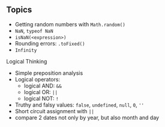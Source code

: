 ## Topics

- Getting random numbers with `Math.random()`
- `NaN`, `typeof NaN`
- `isNaN(<expression>)`
- Rounding errors: `.toFixed()`
- `Infinity`

Logical Thinking

- Simple preposition analysis
- Logical operators:
  - logical AND: `&&`
  - logical OR: `||`
  - logical NOT: `!`
- Truthy and falsy values: `false`, `undefined`, `null`, `0`, `''`
- Short circuit assignment with `||`
- compare 2 dates not only by year, but also month and day
